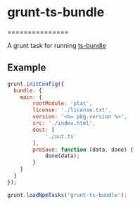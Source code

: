 # grunt-ts-bundle
===============

A grunt task for running [ts-bundle](https://github.com/Platypi/ts-bundle)

## Example

```js
grunt.initConfig({
  bundle: {
    main: {
        rootModule: 'plat',
        license: './license.txt',
        version: '<%= pkg.version %>',
        src: './index.html',
        dest: [
            './out.ts'
        ],
        preSave: function (data, done) {
            done(data);
        }
    }
  }
});

grunt.loadNpmTasks('grunt-ts-bundle');
```